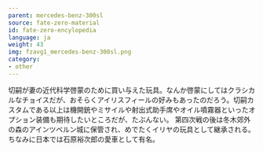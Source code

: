 ```yaml
---
parent: mercedes-benz-300sl
source: fate-zero-material
id: fate-zero-encylopedia
language: ja
weight: 43
img: fzavg1_mercedes-benz-300sl.png
category:
- other
---
```


切嗣が妻の近代科学啓蒙のために買い与えた玩具。なんか啓蒙にしてはクラシカルなチョイスだが、おそらくアイリスフィールの好みもあったのだろう。切嗣カスタムである以上は機開銃やミサイルや射出式助手席やオイル噴霧器といったオプション装備も期待したいところだが、たぶんない。
第四次戦の後は冬木郊外の森のアインツベルン城に保管され、めでたくイリヤの玩具として継承される。ちなみに日本では石原裕次郎の愛車として有名。
